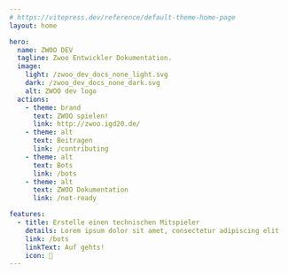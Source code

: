 ```yaml
---
# https://vitepress.dev/reference/default-theme-home-page
layout: home

hero:
  name: ZWOO DEV
  tagline: Zwoo Entwickler Dokumentation.
  image:
    light: /zwoo_dev_docs_none_light.svg
    dark: /zwoo_dev_docs_none_dark.svg
    alt: ZWOO dev logo
  actions:
    - theme: brand
      text: ZWOO spielen!
      link: http://zwoo.igd20.de/
    - theme: alt
      text: Beitragen
      link: /contributing
    - theme: alt
      text: Bots
      link: /bots
    - theme: alt
      text: ZWOO Dokumentation
      link: /not-ready

features:
  - title: Erstelle einen technischen Mitspieler
    details: Lorem ipsum dolor sit amet, consectetur adipiscing elit
    link: /bots
    linkText: Auf gehts!
    icon: 🤖
---
```


<style>
:root {
  --vp-home-hero-image-background-image: linear-gradient(120deg, #E50402 10%, #FE8C01 27.6%, #F9E803 36.4%, #12B90F 49.2%, #02772D 61.2%, #034DFC 73.2%, #78078B 90%);
  --vp-home-hero-image-filter: blur(44px);

  --color-secondary-text-hex: #7732e6
}

.dark {
  --color-secondary-text-hex: #b77fff
}

@media (min-width: 640px) {
  :root {
    --vp-home-hero-image-filter: blur(56px);
  }
}

@media (min-width: 960px) {
  :root {
    --vp-home-hero-image-filter: blur(68px);
  }
}

.image-bg {
  border-radius: 30px !important;
}
</style>